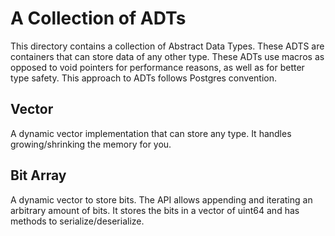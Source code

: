 # A Collection of ADTs

This directory contains a collection of Abstract Data Types.
These ADTS are containers that can store data of any other type.
These ADTs use macros as opposed to void pointers for performance
reasons, as well as for better type safety. This approach to
ADTs follows Postgres convention.

## Vector

A dynamic vector implementation that can store any type. It handles
growing/shrinking the memory for you.

## Bit Array

A dynamic vector to store bits. The API allows appending and iterating
an arbitrary amount of bits. It stores the bits in a vector of uint64
and has methods to serialize/deserialize.
